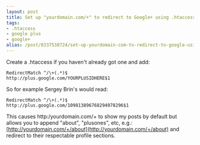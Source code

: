 ```yaml
---
layout: post
title: Set up "yourdomain.com/+" to redirect to Google+ using .htaccess
tags:
- .htaccess
- google plus
- google+
alias: /post/8337538724/set-up-yourdomain-com-to-redirect-to-google-using
---
```

Create a .htaccess if you haven't already got one and add:

```
RedirectMatch ^/\+(.*)$
http://plus.google.com/YOURPLUSIDHERE$1
```

So for example Sergey Brin's would read:

```
RedirectMatch ^/\+(.*)$
http://plus.google.com/109813896768294978296$1
```

This causes http:/yourdomain.com/+ to show my posts by default but allows you
to append "about", "plusones", etc, e.g.:
[http://yourdomain.com/+/about](http://yourdomain.com/+/about) and redirect to
their respectable profile sections.

